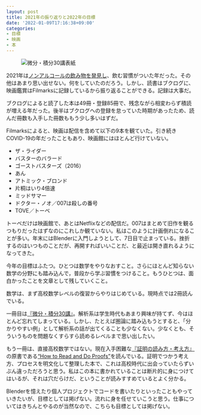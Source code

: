 ```yaml
---
layout: post
title: 2021年の振り返りと2022年の目標
date: '2022-01-09T17:16:38+09:00'
categories:
- 目標
- 映画
- 本
---
```


<figure>
<img src="/blog/images/math-30.jpg" alt="微分・積分30講表紙" />
</figure>

2021年は[ノンアルコールの飲み物を発見し](/blog/2021/06/non-alcohol.html)、飲む習慣がついた年だった。その他はあまり思い出せない。何をしていたのだろう。しかし、読書はブクログに、映画鑑賞はFilmarksに記録しているから振り返ることができる。記録は大事だ。

ブクログによると読了した本は49冊・登録85冊で、残念ながら相変わらず積読が増える年だった。後半はブクログへの登録を怠っていた時期があったため、読んだ冊数も入手した冊数ももう少し多いはずだ。

Filmarksによると、映画は配信を含めて以下の9本を観ていた。引き続きCOVID-19の年だったこともあり、映画館にはほとんど行けていない。

* ザ・ライダー
* バスターのバラード
* ゴーストバスターズ（2016）
* あん
* アトミック・ブロンド
* 片桐はいり4倍速
* ミッドサマー
* ドクター・ノオ／007は殺しの番号
* TOVE／トーベ

トーベだけは映画館で、あとはNetflixなどの配信だ。007はまとめて旧作を観るつもりだったはずなのにこれしか観ていない。私はこのように計画倒れになることが多い。年末にはBlenderに入門しようとして、7日目で止まっている。挫折するのはいつものことだが、再開すればいいことだ、と最近は開き直れるようになってきた。

今年の目標はふたつ。ひとつは数学をやりなおすこと。さらにほとんど知らない数学の分野にも踏み込んで，普段から学ぶ習慣をつけること。もうひとつは、面白かったことを文章として残していくこと。

数学は、まず高校数学レベルの復習からやりはじめている。現時点では2冊読んでいる。

一冊目は[『微分・積分30講』](https://www.asakura.co.jp/detail.php?book_code=11476)。解析系は学生時代もあまり興味が持てず、今はほとんど忘れてしまっている。しかし、たとえば圏論に踏み込もうとすると、「分かりやすい例」として解析系の話が出てくることも少なくない。少なくとも、そういうものを問題なくすらすら読めるレベルまで思い出したい。


もう一冊は、直接高校数学ではない。現在入手困難な[『証明の読み方・考え方』](https://www.kyoritsu-pub.co.jp/bookdetail/9784320013421)の原書である[“How to Read and Do Proofs”](https://www.wiley.com/en-us/How+to+Read+and+Do+Proofs%3A+An+Introduction+to+Mathematical+Thought+Processes%2C+6th+Edition-p-9781118164020)を読んでいる。証明でつかう考え方、プロセスを明文化して整理した本で、これは高校時代に出会っていたらずいぶん違っただろうと思う。私はこの本に書かれていることは断片的に身につけてはいるが、それは穴だらけだ、ということが読みすすめているとよく分かる。

Blenderを憶えたり個人プロジェクトでコードを書いたりといったこともやっていきたいが、目標としては掲げない。流れに身を任せていこうと思う。仕事についてはきちんとやるのが当然なので、こちらも目標としては掲げない。
